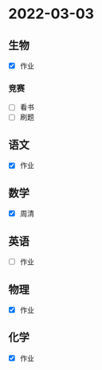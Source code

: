# **2022-03-03**

## 生物
- [x] 作业

### 竞赛
- [ ] 看书
- [ ] 刷题

## 语文
- [x] 作业

## 数学
- [x] 周清

## 英语
- [ ] 作业

## 物理
- [x] 作业

## 化学
- [x] 作业
